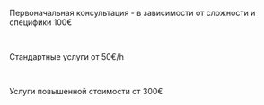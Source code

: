 Первоначальная консультация -  в зависимости от сложности и специфики <span> 100€</span>

<br/>

Стандартные услуги <span>от 50€/h</span>

<br/>

Услуги повышенной стоимости <span>от 300€</span>

